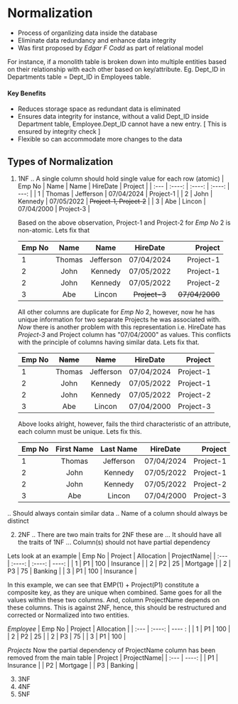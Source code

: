 # Normalization

- Process of organlizing data inside the database
- Eliminate data redundancy and enhance data integrity
- Was first proposed by *Edgar F Codd* as part of relational model 

For instance, if a monolith table is broken down into multiple entities based on their relationship with each other based on key/attribute. Eg. Dept_ID in Departments table = Dept_ID in Employees table. 

#### Key Benefits
- Reduces storage space as redundant data is eliminated
- Ensures data integrity for instance, without a valid Dept_ID inside Department table, Employee.Dept_ID cannot have a new entry.
  [ This is ensured by integrity check ]
- Flexible so can accommodate more changes to the data


## Types of Normalization
1. 1NF
.. A single column should hold single value for each row (atomic)
   | Emp No    | Name | Name   | HireDate   | Project              |
   | :---      |    :----: | :----:     | :----:     |  ---:                |
   | 1         | Thomas    | Jefferson  | 07/04/2024 | Project-1            |
   | 2         | John      | Kennedy    | 07/05/2022 | ~~Project-1, Project-2~~ |
   | 3         | Abe       | Lincon     | 07/04/2000 | Project-3            |

   Based on the above observation, Project-1 and Project-2 for *Emp No* 2 is non-atomic. Lets fix that

   | Emp No    | Name | Name   | HireDate   | Project              |
   | :---      |    :----: | :----:     | :----:     |  ---:                |
   | 1         | Thomas    | Jefferson  | 07/04/2024 | Project-1            |
   | 2         | John      | Kennedy    | 07/05/2022 | Project-1            |
   | 2         | John      | Kennedy    | 07/05/2022 | Project-2            |
   | 3         | Abe       | Lincon     | ~~Project-3~~  | ~~07/04/2000~~   |

   All other columns are duplicate for *Emp No* 2, however, now he has unique information for two separate Projects he was associated with.
   *Now* there is another problem with this representation i.e. HireDate has *Project-3* and Project column has "07/04/2000" as values. This conflicts with the principle of columns having       similar data. Lets fix that.

   | Emp No    | ~~Name~~ | ~~Name~~   | HireDate   | Project               |
   | :---      |    :----: | :----:     | :----:     |  ---:                |
   | 1         | Thomas    | Jefferson  | 07/04/2024 | Project-1            |
   | 2         | John      | Kennedy    | 07/05/2022 | Project-1            |
   | 2         | John      | Kennedy    | 07/05/2022 | Project-2            |
   | 3         | Abe       | Lincon     | 07/04/2000 | Project-3            |
   
   Above looks alright, however, fails the third characteristic of an attribute, each column must be unique. Lets fix this.

   | Emp No    | First Name| Last Name  | HireDate   | Project               |
   | :---      |    :----: | :----:     | :----:     |  ---:                |
   | 1         | Thomas    | Jefferson  | 07/04/2024 | Project-1            |
   | 2         | John      | Kennedy    | 07/05/2022 | Project-1            |
   | 2         | John      | Kennedy    | 07/05/2022 | Project-2            |
   | 3         | Abe       | Lincon     | 07/04/2000 | Project-3            |
   
.. Should always contain similar data
.. Name of a column should always be distinct


2. 2NF
.. There are two main traits for 2NF these are 
... It should have all the traits of 1NF
... Column(s) should not have partial dependency

Lets look at an example 
   | Emp No    | Project   | Allocation | ProjectName|
   | :---      |  :----:   | :----:     | ----:      | 
   | 1         | P1        | 100        | Insurance  |
   | 2         | P2        |  25        | Mortgage   |
   | 2         | P3        |  75        | Banking    |
   | 3         | P1        | 100        | Insurance  |

In this example, we can see that EMP(1) + Project(P1) constitute a composite key, as they are unique when combined. Same goes for all the values within these two columns. And, column ProjectName depends on these columns. This is against 2NF, hence, this should be restructured and corrected or Normalized into two entities. 

*Employee*
   | Emp No    | Project   | Allocation |
   | :---      |  :----:   | ---- :     | 
   | 1         | P1        | 100        |
   | 2         | P2        |  25        |
   | 2         | P3        |  75        |
   | 3         | P1        | 100        |

*Projects* Now the partial dependency of ProjectName column has been removed from the main table
   | Project   | ProjectName|
   | :---      | ----:      | 
   | P1        | Insurance  |
   | P2        | Mortgage   |
   | P3        | Banking    |
   




3. 3NF
4. 4NF
5. 5NF


